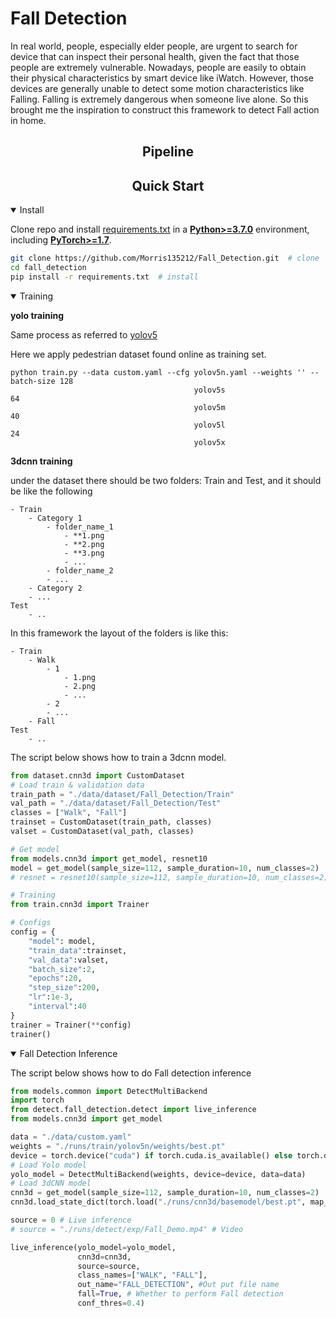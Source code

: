 # Fall Detection
<p> In real world, people, especially elder people, are urgent to search for device that can inspect their personal health, given the fact that those people are extremely vulnerable.
Nowadays, people are easily to obtain their physical characteristics by smart device like iWatch.
However, those devices are generally unable to detect some motion characteristics like Falling. Falling is extremely dangerous when someone live alone. So this brought me the inspiration to construct this framework to detect Fall action in home.
</p>

## <div align="center">Pipeline</div>

## <div align="center">Quick Start</div>

<details open>
<summary>Install</summary>

Clone repo and install [requirements.txt](https://github.com/Morris135212/Fall_Detection/blob/main/requirements.txt) in a
[**Python>=3.7.0**](https://www.python.org/) environment, including
[**PyTorch>=1.7**](https://pytorch.org/get-started/locally/).

```bash
git clone https://github.com/Morris135212/Fall_Detection.git  # clone
cd fall_detection
pip install -r requirements.txt  # install
```
</details>

<details open>
<summary>Training</summary>

**yolo training**

Same process as referred to [yolov5](https://github.com/Morris135212/yolov5)

Here we apply pedestrian dataset found online as training set.
```
python train.py --data custom.yaml --cfg yolov5n.yaml --weights '' --batch-size 128
                                         yolov5s                                 64
                                         yolov5m                                 40
                                         yolov5l                                 24
                                         yolov5x                          
```

**3dcnn training**

under the dataset there should be two folders: Train and Test, and it should be like the following

```
- Train
    - Category 1
        - folder_name_1
            - **1.png
            - **2.png
            - **3.png
            - ...
        - folder_name_2
        - ...
    - Category 2
    - ...
Test
    - ..
```
In this framework the layout of the folders is like this:

```
- Train
    - Walk
        - 1
            - 1.png
            - 2.png
            - ...
        - 2
        - ...
    - Fall
Test
    - ..
```
The script below shows how to train a 3dcnn model.
```python
from dataset.cnn3d import CustomDataset
# Load train & validation data
train_path = "./data/dataset/Fall_Detection/Train"
val_path = "./data/dataset/Fall_Detection/Test"
classes = ["Walk", "Fall"]
trainset = CustomDataset(train_path, classes)
valset = CustomDataset(val_path, classes)

# Get model
from models.cnn3d import get_model, resnet10
model = get_model(sample_size=112, sample_duration=10, num_classes=2)
# resnet = resnet10(sample_size=112, sample_duration=10, num_classes=2)

# Training
from train.cnn3d import Trainer

# Configs
config = {
    "model": model,
    "train_data":trainset,
    "val_data":valset,
    "batch_size":2,
    "epochs":20,
    "step_size":200,
    "lr":1e-3,
    "interval":40
}
trainer = Trainer(**config)
trainer()
```

</details>

<details open>
<summary>Fall Detection Inference</summary>

The script below shows how to do Fall detection inference

```python
from models.common import DetectMultiBackend
import torch
from detect.fall_detection.detect import live_inference
from models.cnn3d import get_model

data = "./data/custom.yaml"
weights = "./runs/train/yolov5n/weights/best.pt"
device = torch.device("cuda") if torch.cuda.is_available() else torch.device("cpu")
# Load Yolo model
yolo_model = DetectMultiBackend(weights, device=device, data=data)
# Load 3dCNN model
cnn3d = get_model(sample_size=112, sample_duration=10, num_classes=2)
cnn3d.load_state_dict(torch.load("./runs/cnn3d/basemodel/best.pt", map_location=device))

source = 0 # Live inference
# source = "./runs/detect/exp/Fall_Demo.mp4" # Video

live_inference(yolo_model=yolo_model,
               cnn3d=cnn3d, 
               source=source,
               class_names=["WALK", "FALL"],
               out_name="FALL_DETECTION", #Out put file name
               fall=True, # Whether to perform Fall detection
               conf_thres=0.4)
```
</details>
